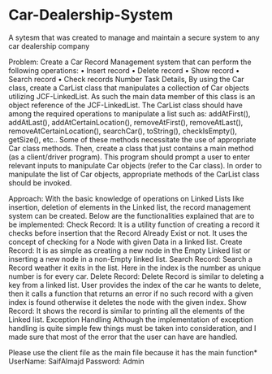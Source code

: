 # Car-Dealership-System
A sytesm that was created to manage and maintain a secure system to any car dealership company

Problem: Create a Car Record Management system that can perform the following operations:
•	Insert record
•	Delete record
•	Show record
•	Search record
•	Check records Number
Task Details, By using the Car class, create a CarList class that manipulates a collection of Car objects utilizing JCF-LinkedList. As such the main data member of this class is an object reference of the JCF-LinkedList. The CarList class should have among the required operations to manipulate a list such as: addAtFirst(), addAtLast(), addAtCertainLocation(), removeAtFirst(), removeAtLast(), removeAtCertainLocation(), searchCar(), toString(), checkIsEmpty(), getSize(), etc.. Some of these methods necessitate the use of appropriate Car class methods. Then, create a class that just contains a main method (as a client/driver program). This program should prompt a user to enter relevant inputs to manipulate Car objects (refer to the Car class). In order to manipulate the list of Car objects, appropriate methods of the CarList class should be invoked. 

Approach: With the basic knowledge of operations on Linked Lists like insertion, deletion of elements in the Linked list, the record management system can be created. Below are the functionalities explained that are to be implemented:
Check Record: It is a utility function of creating a record it checks before insertion that the Record Already Exist or not. It uses the concept of checking for a Node with given Data in a linked list.
Create Record: It is as simple as creating a new node in the Empty Linked list or inserting a new node in a non-Empty linked list.
Search Record: Search a Record weather it exits in the list. Here in the index is the number as unique number is for every car.
Delete Record: Delete Record is similar to deleting a key from a linked list. User provides the index of the car he wants to delete, then it calls a function that returns an error if no such record with a given index is found otherwise it deletes the node with the given index.
Show Record: It shows the record is similar to printing all the elements of the Linked list.
Exception Handling
Although the implementation of exception handling is quite simple few things must be taken into consideration, and I made sure that most of the error that the user can have are handled.
 


Please use the client file as the main file because it has the main function*
UserName: SaifAlmajd
Password: Admin

